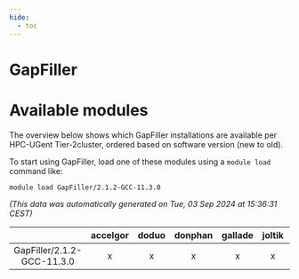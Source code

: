 ```yaml
---
hide:
  - toc
---
```


GapFiller
=========

# Available modules


The overview below shows which GapFiller installations are available per HPC-UGent Tier-2cluster, ordered based on software version (new to old).

To start using GapFiller, load one of these modules using a `module load` command like:

```shell
module load GapFiller/2.1.2-GCC-11.3.0
```

*(This data was automatically generated on Tue, 03 Sep 2024 at 15:36:31 CEST)*  

| |accelgor|doduo|donphan|gallade|joltik|shinx|skitty|
| :---: | :---: | :---: | :---: | :---: | :---: | :---: | :---: |
|GapFiller/2.1.2-GCC-11.3.0|x|x|x|x|x|-|x|
